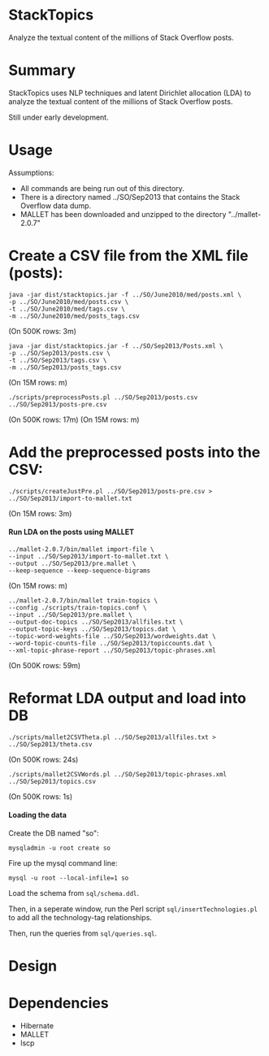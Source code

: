 

StackTopics
=======================

Analyze the textual content of the millions of Stack Overflow posts.


Summary
=======

StackTopics uses NLP techniques and latent Dirichlet allocation (LDA) to analyze
the textual content of the millions of Stack Overflow posts.

Still under early development.


Usage
=====

Assumptions:

- All commands are being run out of this directory.
- There is a directory named ../SO/Sep2013 that contains the Stack Overflow
  data dump.
- MALLET has been downloaded and unzipped to the directory "../mallet-2.0.7"


# Create a CSV file from the XML file (posts):


```
java -jar dist/stacktopics.jar -f ../SO/June2010/med/posts.xml \
-p ../SO/June2010/med/posts.csv \
-t ../SO/June2010/med/tags.csv \
-m ../SO/June2010/med/posts_tags.csv 
```
(On 500K rows: 3m)

```
java -jar dist/stacktopics.jar -f ../SO/Sep2013/Posts.xml \
-p ../SO/Sep2013/posts.csv \
-t ../SO/Sep2013/tags.csv \
-m ../SO/Sep2013/posts_tags.csv 
```
(On 15M rows: m)

```
./scripts/preprocessPosts.pl ../SO/Sep2013/posts.csv ../SO/Sep2013/posts-pre.csv
```
(On 500K rows: 17m)
(On 15M rows: m)


# Add the preprocessed posts into the CSV:

```
./scripts/createJustPre.pl ../SO/Sep2013/posts-pre.csv > ../SO/Sep2013/import-to-mallet.txt
```
(On 15M rows: 3m)




#### Run LDA on the posts using MALLET

```
../mallet-2.0.7/bin/mallet import-file \
--input ../SO/Sep2013/import-to-mallet.txt \
--output ../SO/Sep2013/pre.mallet \
--keep-sequence --keep-sequence-bigrams 
```
(On 15M rows: m)


```
../mallet-2.0.7/bin/mallet train-topics \
--config ./scripts/train-topics.conf \
--input ../SO/Sep2013/pre.mallet \
--output-doc-topics ../SO/Sep2013/allfiles.txt \
--output-topic-keys ../SO/Sep2013/topics.dat \
--topic-word-weights-file ../SO/Sep2013/wordweights.dat \
--word-topic-counts-file ../SO/Sep2013/topiccounts.dat \
--xml-topic-phrase-report ../SO/Sep2013/topic-phrases.xml
```
(On 500K rows: 59m)


# Reformat LDA output and load into DB


```
./scripts/mallet2CSVTheta.pl ../SO/Sep2013/allfiles.txt > ../SO/Sep2013/theta.csv
```
(On 500K rows: 24s)


```
./scripts/mallet2CSVWords.pl ../SO/Sep2013/topic-phrases.xml ../SO/Sep2013/topics.csv
```
(On 500K rows: 1s)


#### Loading the data

Create the DB named "so":

```
mysqladmin -u root create so
```

Fire up the mysql command line:

```
mysql -u root --local-infile=1 so
``` 

Load the schema from `sql/schema.ddl`.

Then, in a seperate window, run the Perl script `sql/insertTechnologies.pl` to add all the technology-tag
relationships.

Then, run the queries from `sql/queries.sql`.




Design
======






Dependencies
============

- Hibernate
- MALLET
- lscp

